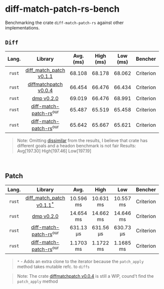 # diff-match-patch-rs-bench
Benchmarking the crate `diff-match-patch-rs` against other implementations.

## `Diff`
| Lang.   | Library   | Avg. (ms)   | High (ms)   | Low (ms)   | Bencher   | Mode |
|:-------:|:---------:|:-----------:|:-----------:|:----------:|:---------:|:-----:
| `rust`  | [diff_match_patch v0.1.1](https://crates.io/crates/diff_match_patch) | 68.108 | 68.178 | 68.062 | Criterion | - |
| `rust`  | [diffmatchpatch v0.0.4](https://crates.io/crates/diffmatchpatch) | 66.454 | 66.476 | 66.434 | Criterion | - |
| `rust`  | [dmp v0.2.0](https://crates.io/crates/dmp) | 69.019 | 66.476 | 68.991 | Criterion | - |
| `rust`  | [diff-match-patch-rs](https://github.com/AnubhabB/diff-match-patch-rs.git)<sup>our</sup> | 65.487 | 65.519 | 65.458 | Criterion | `Efficient` |
| `rust`  | [diff-match-patch-rs](https://github.com/AnubhabB/diff-match-patch-rs.git)<sup>our</sup> | 65.642 | 65.667 | 65.621 | Criterion | `Compat` |

>
> Note:
> Omitting [dissimilar](https://crates.io/crates/dissimilar) from the results, I believe that crate has different goals and a headon benchmark is not fair
> Results: Avg[197.30] High[197.46] Low[197.19]

<br>

## Patch
| Lang.   | Library   | Avg.   | High   | Low   | Bencher   | Mode |
|:-------:|:---------:|:-----------:|:-----------:|:----------:|:---------:|:-----:
| `rust`  | [diff_match_patch v0.1.1<sup>*</sup>](https://crates.io/crates/diff_match_patch) | 10.596 ms | 10.631 ms | 10.557 ms | Criterion | - |
| `rust`  | [dmp v0.2.0](https://crates.io/crates/dmp) | 14.654 ms | 14.662 ms | 14.646 ms | Criterion | - |
| `rust`  | [diff-match-patch-rs](https://github.com/AnubhabB/diff-match-patch-rs.git)<sup>our</sup> | 631.13 µs | 631.56 µs | 630.73 µs | Criterion | `Efficient` |
| `rust`  | [diff-match-patch-rs](https://github.com/AnubhabB/diff-match-patch-rs.git)<sup>our</sup> | 1.1703 ms | 1.1722 ms | 1.1685 ms | Criterion | `Compat` |

>
> `*` - Adds an extra clone to the iterator because the `patch_apply` method takes mutable refc. to `diffs`
>

> Note:
> The crate [diffmatchpatch v0.0.4](https://crates.io/crates/diffmatchpatch) is still a WIP, cound't find the `patch_apply` method